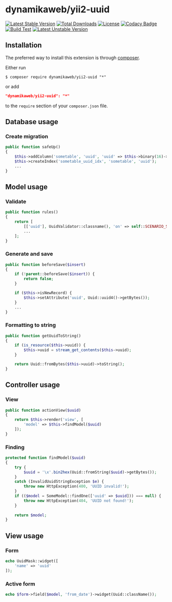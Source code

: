 dynamikaweb/yii2-uuid 
=====================
[![Latest Stable Version](https://img.shields.io/github/v/release/dynamikaweb/yii2-uuid)](https://github.com/dynamikaweb/yii2-uuid/releases )
[![Total Downloads](https://poser.pugx.org/dynamikaweb/yii2-uuid/downloads)](https://packagist.org/packages/dynamikaweb/yii2-uuid)
[![License](https://poser.pugx.org/dynamikaweb/yii2-uuid/license)](https://github.com/dynamikaweb/yii2-uuid/blob/master/LICENSE.txt)
[![Codacy Badge](https://app.codacy.com/project/badge/Grade/7af0de78a0514ab5bedb020f3749198d)](https://www.codacy.com/gh/dynamikaweb/yii2-uuid/dashboard?utm_source=github.com&amp;utm_medium=referral&amp;utm_content=dynamikaweb/yii2-uuid&amp;utm_campaign=Badge_Grade)
[![Build Test](https://scrutinizer-ci.com/g/dynamikaweb/yii2-uuid/badges/build.png?b=master)](https://scrutinizer-ci.com/g/dynamikaweb/yii2-uuid/)
[![Latest Unstable Version](https://poser.pugx.org/dynamikaweb/yii2-uuid/v/unstable)](https://github.com/dynamikaweb/yii2-uuid/find/master)

Installation
------------
The preferred way to install this extension is through [composer](http://getcomposer.org/download/).

Either run

```SHELL
$ composer require dynamikaweb/yii2-uuid "*"
```

or add

```JSON
"dynamikaweb/yii2-uuid": "*"
```

to the `require` section of your `composer.json` file.

## Database usage ##

### Create migration ###

```PHP
public function safeUp()
{
    $this->addColumn('sometable', 'uuid', 'uuid' => $this->binary(16)->unique()->notNull());
    $this->createIndex('sometable_uuid_idx', 'sometable', 'uuid');
    ...
}
```

## Model usage ##

### Validate ###

```PHP
public function rules()
{
    return [
        [['uuid'], UuidValidator::classname(), 'on' => self::SCENARIO_SEARCH]
        ...
    ];
}
```

### Generate and save ###

```PHP
public function beforeSave($insert)
{
    if (!parent::beforeSave($insert)) {
        return false;
    }

    if ($this->isNewRecord) {
        $this->setAttribute('uuid', Uuid::uuid4()->getBytes());
    }
    ...
}
```

### Formatting to string ###

```PHP
public function getUuidToString()
{
    if (is_resource($this->uuid)) {
        $this->uuid = stream_get_contents($this->uuid);
    }

    return Uuid::fromBytes($this->uuid)->toString();
}
```

## Controller usage ##

### View ###

```PHP
public function actionView($uuid)
{
    return $this->render('view', [
        'model' => $this->findModel($uuid)
    ]);
}
```

### Finding ###

```PHP
protected function findModel($uuid)
{
    try {
        $uuid = '\x'.bin2hex(Uuid::fromString($uuid)->getBytes());
    }
    catch (InvalidUuidStringException $e) {
        throw new HttpException(400, 'UUID invalid!');
    }
    if (($model = SomeModel::findOne(['uuid' => $uuid])) === null) {
        throw new HttpException(404, 'UUID not found!');
    } 
    
    return $model;
}
```

## View usage ##

### Form ##

```PHP
echo UuidMask::widget([
    'name' => 'uuid'
]);
```

### Active form ###

```PHP
echo $form->field($model, 'from_date')->widget(Uuid::className());
```
